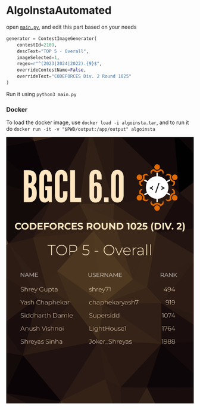 # AlgoInstaAutomated

open [`main.py`](./main.py), and edit this part based on your needs

```py
generator = ContestImageGenerator(
    contestId=2109,
    descText="TOP 5 - Overall",
    imageSelected=1,
    regex=r"^(2023|2024|2022).{9}$",
    overrideContestName=False,
    overrideText="CODEFORCES Div. 2 Round 1025"
)
```

Run it using `python3 main.py`

### Docker
To load the docker image, use `docker load -i algoinsta.tar`, and to run it do `docker run -it -v "$PWD/output:/app/output" algoinsta`

![ReadMeImage](ReadMeImage.png)